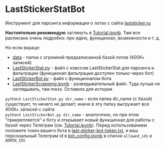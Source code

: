 # LastStickerStatBot
Инструмент для парсинга информации о лотах с сайта [laststicker.ru](https://www.laststicker.ru/)  
  

**Настоятельно рекомендую** заглянуть в [Tutorial.ipynb](./Tutorial.ipynb). Там все расписано очень подробно: про идею, функционал, возможности и т. д.  
  
Но если вкраце:  
- [data](./data) - папка с огромной предзаписанной базой лотов (400К+ записей)
- [LastStickerStat.py](./LastStickerStat.py) - файл с классом LastStickerStat для парсинга и фильтрации (функционал фильтрации доступен только через бот)
- [LastStickerBot.py](./LastStickerBot.py) - файл с функционалом бота
- [LastStickerScrapping.ipynb](./LastStickerScrapping.ipynb) - разведывательный файл. Туда лучше не заглядывать, там mess. Оставила для истории  
  
`python3 LastStickerStat.py dir_name` - если папка dir_name (с базой) существует, то ничего не делает; иначе в эту папку выгружает все 400К+ записей с сайта  
`python3 LastStickerBot.py dir_name` - аналогично, но при этом "прикрепляется" к боту и открывает новый функционал для работы с базой через Телеграм (см. [Tutorial.ipynb](./Tutorial.ipynb)). Перед использованием положите токен вашего бота в [last-sticker-bot-token.txt](./last-sticker-bot-token.txt), и ваш персональный Телеграм id в [bot_config.ipynb](./bot_config.ipynb) в списки `allowed_ids` и `ADMIN_IDS`
